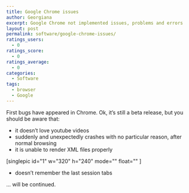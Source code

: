 ```yaml
---
title: Google Chrome issues
author: Georgiana
excerpt: Google Chrome not implemented issues, problems and errors
layout: post
permalink: software/google-chrome-issues/
ratings_users:
  - 0
ratings_score:
  - 0
ratings_average:
  - 0
categories:
  - Software
tags:
  - browser
  - Google
---
```

First bugs have appeared in Chrome. Ok, it&#8217;s still a beta release, but you should be aware that:

  * it doesn&#8217;t love youtube videos
  * suddenly and unexpectedly crashes with no particular reason, after normal browsing
  * it is unable to render XML files properly

[singlepic id="1" w="320" h="240" mode="" float="" ]

  * doesn&#8217;t remember the last session tabs

<div>
  &#8230; will be continued.
</div>
